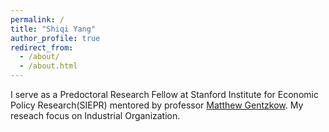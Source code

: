 ```yaml
---
permalink: /
title: "Shiqi Yang"
author_profile: true
redirect_from: 
  - /about/
  - /about.html
---
```


I serve as a Predoctoral Research Fellow at Stanford Institute for Economic Policy Research(SIEPR) mentored by professor [Matthew Gentzkow](https://www.matthewgentzkow.com/). My reseach focus on Industrial Organization.
